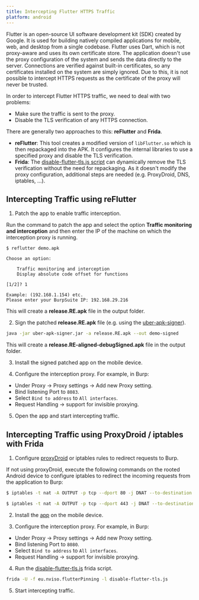 ```yaml
--- 
title: Intercepting Flutter HTTPS Traffic
platform: android 
---
```


Flutter is an open-source UI software development kit (SDK) created by Google. It is used for building natively compiled applications for mobile, web, and desktop from a single codebase. Flutter uses Dart, which is not proxy-aware and uses its own certificate store. The application doesn't use the proxy configuration of the system and sends the data directly to the server. Connections are verified against built-in certificates, so any certificates installed on the system are simply ignored. Due to this, it is not possible to intercept HTTPS requests as the certificate of the proxy will never be trusted.

In order to intercept Flutter HTTPS traffic, we need to deal with two problems:

- Make sure the traffic is sent to the proxy.
- Disable the TLS verification of any HTTPS connection.

There are generally two approaches to this: **reFlutter** and **Frida**.

- **reFlutter**: This tool creates a modified version of `libFlutter.so` which is then repackaged into the APK. It configures the internal libraries to use a specified proxy and disable the TLS verification.
- **Frida**: The [disable-flutter-tls.js script](https://github.com/NVISOsecurity/disable-flutter-tls-verification) can dynamically remove the TLS verification without the need for repackaging. As it doesn't modify the proxy configuration, additional steps are needed (e.g. ProxyDroid, DNS, iptables, ...).

## Intercepting Traffic using reFlutter

1. Patch the app to enable traffic interception.

Run the command to patch the app and select the option **Traffic monitoring and interception** and then enter the IP of the machine on which the interception proxy is running.

```plaintext
$ reflutter demo.apk

Choose an option:

    Traffic monitoring and interception
    Display absolute code offset for functions

[1/2]? 1

Example: (192.168.1.154) etc.
Please enter your BurpSuite IP: 192.168.29.216
```

This will create a **release.RE.apk** file in the output folder.

2. Sign the patched **release.RE.apk** file (e.g. using the [uber-apk-signer](https://github.com/patrickfav/uber-apk-signer)).

```bash
java -jar uber-apk-signer.jar -a release.RE.apk --out demo-signed
```

This will create a **release.RE-aligned-debugSigned.apk** file in the output folder.

3. Install the signed patched app on the mobile device.

4. Configure the interception proxy. For example, in Burp:

- Under Proxy -> Proxy settings -> Add new Proxy setting.
- Bind listening Port to `8083`.
- Select `Bind to address` to `All interfaces`.
- Request Handling -> support for invisible proxying.

5. Open the app and start intercepting traffic.

## Intercepting Traffic using ProxyDroid / iptables with Frida

1. Configure [proxyDroid](https://blog.nviso.eu/2019/08/13/intercepting-traffic-from-android-flutter-applications/) or iptables rules to redirect requests to Burp.

If not using proxyDroid, execute the following commands on the rooted Android device to configure iptables to redirect the incoming requests from the application to Burp:
```bash
$ iptables -t nat -A OUTPUT -p tcp --dport 80 -j DNAT --to-destination <Your-Proxy-IP>:8080 

$ iptables -t nat -A OUTPUT -p tcp --dport 443 -j DNAT --to-destination <Your-Proxy-IP>:8080 
```

2. Install the [app](../../apps/android/MASTG-APP-0016.md) on the mobile device.

3. Configure the interception proxy. For example, in Burp:

- Under Proxy -> Proxy settings -> Add new Proxy setting.
- Bind listening Port to `8080`.
- Select `Bind to address` to `All interfaces`.
- Request Handling -> support for invisible proxying.

4. Run the [disable-flutter-tls.js](../../tools/generic/MASTG-TOOL-0101.md) frida script.

```bash
frida -U -f eu.nviso.flutterPinning -l disable-flutter-tls.js
```

5. Start intercepting traffic.